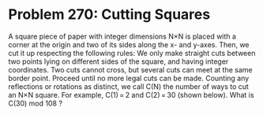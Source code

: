 # Problem 270: Cutting Squares
A square piece of paper with integer dimensions N×N is placed with a
corner at the origin and two of its sides along the x- and y-axes. Then,
we cut it up respecting the following rules: We only make straight cuts
between two points lying on different sides of the square, and having
integer coordinates. Two cuts cannot cross, but several cuts can meet at
the same border point. Proceed until no more legal cuts can be made.
Counting any reflections or rotations as distinct, we call C(N) the
number of ways to cut an N×N square. For example, C(1) = 2 and C(2) = 30
(shown below). What is C(30) mod 108 ?
